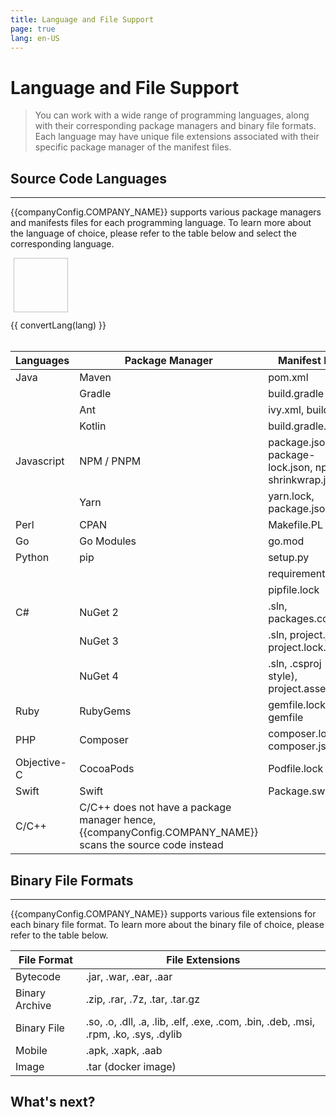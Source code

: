 ```yaml
---
title: Language and File Support
page: true
lang: en-US
---
```


<script setup>
import { ref } from 'vue'
import { convertLang } from '../../.vitepress/helperFunctions'
import { companyConfig } from '../../../config/companyConfig.js'
const count = ref(0)
const languages = ref(["Java", "JavaScript", "Perl", "Go", "Python", "Csharp", "Cpp", "Ruby","Php", "Objective-C", "Swift"])

</script>

<style module>
  .lang:hover {
    cursor:pointer;
    background: #f5f5f5;
    color: black;
  }
</style>

<ClientOnly>

# Language and File Support

> You can work with a wide range of programming languages, along with their corresponding package managers and binary file formats. Each language may have unique file extensions associated with their specific package manager of the manifest files.

## Source Code Languages

<hr class="thick" />

{{companyConfig.COMPANY_NAME}} supports various package managers and manifests files for each programming language. To learn more about the language of choice, please refer to the table below and select the corresponding language.

<div style="display:flex;flex-wrap: wrap">
  <a v-for="lang in languages" style="text-decoration:none" :href="`/en-US/Language-and-File-Support/${lang}-Language-Support.html`">
    <el-static-card is-border style="margin: 5px;" :class="$style.lang">
      <img :src="`/images/Language-and-File-Support/${lang}.svg`" style="width:87px;margin-left:auto;margin-right:auto;height:87px" >
      <el-txt type="body" style="display:flex;justify-content: center;margin-top:12px">{{ convertLang(lang) }}</el-txt>
    </el-static-card>
  </a>
</div>

<br />

| Languages   | Package Manager                                                                                           | Manifest Files                                       |
| ----------- | --------------------------------------------------------------------------------------------------------- | ---------------------------------------------------- |
| Java        | Maven                                                                                                     | pom.xml                                              |
|             | Gradle                                                                                                    | build.gradle                                         |
|             | Ant                                                                                                       | ivy.xml, build.xml                                   |
|             | Kotlin                                                                                                    | build.gradle.kts                                     |
| Javascript  | NPM / PNPM                                                                                                | package.json, package-lock.json, npm-shrinkwrap.json |
|             | Yarn                                                                                                      | yarn.lock, package.json                              |
| Perl        | CPAN                                                                                                      | Makefile.PL                                          |
| Go          | Go Modules                                                                                                | go.mod                                               |
| Python      | pip                                                                                                       | setup.py                                             |
|             |                                                                                                           | requirements.txt                                     |
|             |                                                                                                           | pipfile.lock                                         |
| C#          | NuGet 2                                                                                                   | .sln, packages.config                                |
|             | NuGet 3                                                                                                   | .sln, project.json, project.lock.json                |
|             | NuGet 4                                                                                                   | .sln, .csproj (SDK-style), project.assets.json       |
| Ruby        | RubyGems                                                                                                  | gemfile.lock, gemfile                                |
| PHP         | Composer                                                                                                  | composer.lock, composer.json                         |
| Objective-C | CocoaPods                                                                                                 | Podfile.lock                                         |
| Swift       | Swift                                                                                                     | Package.swift                                        |
| C/C++       | C/C++ does not have a package manager hence, {{companyConfig.COMPANY_NAME}} scans the source code instead |                                                      |

## Binary File Formats

<hr class="thick" />

{{companyConfig.COMPANY_NAME}} supports various file extensions for each binary file format. To learn more about the binary file of choice, please refer to the table below.

| File Format    | File Extensions                                                                      |
| -------------- | ------------------------------------------------------------------------------------ |
| Bytecode       | .jar, .war, .ear, .aar                                                               |
| Binary Archive | .zip, .rar, .7z, .tar, .tar.gz                                                       |
| Binary File    | .so, .o, .dll, .a, .lib, .elf, .exe, .com, .bin, .deb, .msi, .rpm, .ko, .sys, .dylib |
| Mobile         | .apk, .xapk, .aab                                                                    |
| Image          | .tar (docker image)                                                                  |

## What's next?

</ClientOnly>
<!--
<hr class="thick" />

You now set up {{companyConfig.COMPANY_NAME}} SCA and are ready to start scanning your open source projects. {{companyConfig.COMPANY_NAME}} is designed to integrate seamlessly with your existing software development workflows and tools.

- [Trigger a scan](../Trigger-Scan/)

- [Access scan results](#)

- [Fix vulnerabilities](#)

- [Create compliance policies](#)

</ClientOnly> -->
